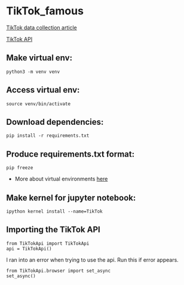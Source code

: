 # TikTok_famous

[TikTok data collection article](https://towardsdatascience.com/how-to-collect-data-from-tiktok-tutorial-ab848b40d191)

[TikTok API](https://github.com/davidteather/TikTok-Api)



## Make virtual env:
`python3 -m venv venv`

## Access virtual env:
`source venv/bin/activate`

## Download dependencies:
`pip install -r requirements.txt`

## Produce requirements.txt format:
`pip freeze`

* More about virtual environments [here](https://www.youtube.com/watch?v=Kg1Yvry_Ydk&t=367s)

## Make kernel for jupyter notebook:
`ipython kernel install --name=TikTok`


## Importing the TikTok API
```
from TikTokApi import TikTokApi
api = TikTokApi()
```

I ran into an error when trying to use the api. Run this if error appears.
```
from TikTokApi.browser import set_async
set_async()
```

